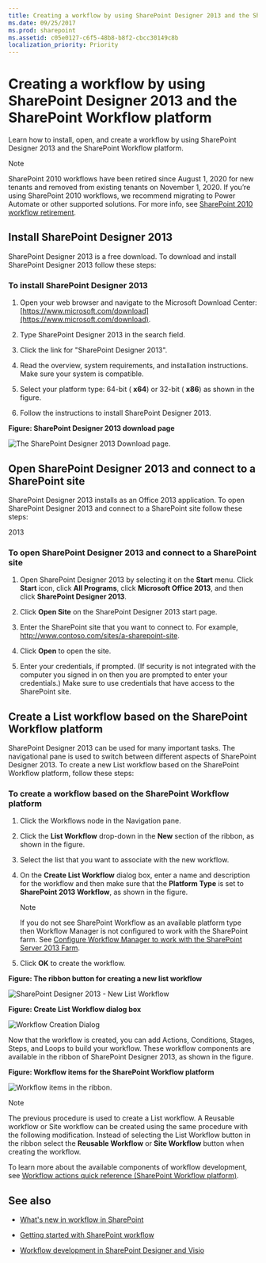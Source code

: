 ```yaml
---
title: Creating a workflow by using SharePoint Designer 2013 and the SharePoint Workflow platform
ms.date: 09/25/2017
ms.prod: sharepoint
ms.assetid: c05e0127-c6f5-48b8-b8f2-cbcc30149c8b
localization_priority: Priority
---
```



# Creating a workflow by using SharePoint Designer 2013 and the SharePoint Workflow platform
Learn how to install, open, and create a workflow by using SharePoint Designer 2013 and the SharePoint Workflow platform. 
   
> [!NOTE]
> SharePoint 2010 workflows have been retired since August 1, 2020 for new tenants and removed from existing tenants on November 1, 2020. If you’re using SharePoint 2010 workflows, we recommend migrating to Power Automate or other supported solutions. For more info, see [SharePoint 2010 workflow retirement](https://support.microsoft.com/office/sharepoint-2010-workflow-retirement-1ca3fff8-9985-410a-85aa-8120f626965f).


## Install SharePoint Designer 2013
<a name="section1"> </a>

SharePoint Designer 2013 is a free download. To download and install SharePoint Designer 2013 follow these steps: 
  
    
    

### To install SharePoint Designer 2013


1. Open your web browser and navigate to the Microsoft Download Center:  [https://www.microsoft.com/download](https://www.microsoft.com/download). 
    
  
2. Type SharePoint Designer 2013 in the search field.
    
  
3. Click the link for "SharePoint Designer 2013". 
    
  
4. Read the overview, system requirements, and installation instructions. Make sure your system is compatible. 
    
  
5. Select your platform type: 64-bit ( **x64**) or 32-bit ( **x86**) as shown in the figure. 
    
  
6. Follow the instructions to install SharePoint Designer 2013.
    
  

**Figure: SharePoint Designer 2013 download page**

  
    
    

  
    
    
![The SharePoint Designer 2013 Download page.](../images/SPD15-install-connect-1.png)
  
    
    

  
    
    

  
    
    

## Open SharePoint Designer 2013 and connect to a SharePoint site
<a name="section2"> </a>

SharePoint Designer 2013 installs as an Office 2013 application. To open SharePoint Designer 2013 and connect to a SharePoint site follow these steps: 
  
    
    
2013
### To open SharePoint Designer 2013 and connect to a SharePoint site


1. Open SharePoint Designer 2013 by selecting it on the **Start** menu. Click **Start** icon, click **All Programs**, click **Microsoft Office 2013**, and then click **SharePoint Designer 2013**. 
    
  
2. Click **Open Site** on the SharePoint Designer 2013 start page.
    
  
3. Enter the SharePoint site that you want to connect to. For example, http://www.contoso.com/sites/a-sharepoint-site.
    
  
4. Click **Open** to open the site.
    
  
5. Enter your credentials, if prompted. (If security is not integrated with the computer you signed in on then you are prompted to enter your credentials.) Make sure to use credentials that have access to the SharePoint site.
    
  

## Create a List workflow based on the SharePoint Workflow platform
<a name="section3"> </a>

SharePoint Designer 2013 can be used for many important tasks. The navigational pane is used to switch between different aspects of SharePoint Designer 2013. To create a new List workflow based on the SharePoint Workflow platform, follow these steps:
  
    
    

### To create a workflow based on the SharePoint Workflow platform


1. Click the Workflows node in the Navigation pane.
    
  
2. Click the **List Workflow** drop-down in the **New** section of the ribbon, as shown in the figure.
    
  
3. Select the list that you want to associate with the new workflow.
    
  
4. On the **Create List Workflow** dialog box, enter a name and description for the workflow and then make sure that the **Platform Type** is set to **SharePoint 2013 Workflow**, as shown in the figure.
    
    > [!NOTE]
    > If you do not see SharePoint Workflow as an available platform type then Workflow Manager is not configured to work with the SharePoint farm. See [Configure Workflow Manager to work with the SharePoint Server 2013 Farm](https://technet.microsoft.com/library/jj658588.aspx#section5). 

5. Click **OK** to create the workflow.
    
  

**Figure: The ribbon button for creating a new list workflow**

  
    
    

  
    
    
![SharePoint Designer 2013 - New List Workflow](../images/SPD15-install-connect-2.png)
  
    
    

  
    
    

  
    
    

**Figure: Create List Workflow dialog box**

  
    
    

  
    
    
![Workflow Creation Dialog](../images/SPD15-install-connect-3.png)
  
    
    

  
    
    

  
    
    
Now that the workflow is created, you can add Actions, Conditions, Stages, Steps, and Loops to build your workflow. These workflow components are available in the ribbon of SharePoint Designer 2013, as shown in the figure. 
  
    
    

**Figure: Workflow items for the SharePoint Workflow platform**

  
    
    

  
    
    
![Workflow items in the ribbon.](../images/SPD15-install-connect-4.png)
  
> [!NOTE]
> The previous procedure is used to create a List workflow. A Reusable workflow or Site workflow can be created using the same procedure with the following modification. Instead of selecting the List Workflow button in the ribbon select the **Reusable Workflow** or **Site Workflow** button when creating the workflow.
  
    
    

To learn more about the available components of workflow development, see  [Workflow actions quick reference (SharePoint Workflow platform)](workflow-actions-quick-reference-sharepoint-workflow-platform.md).
  
    
    

## See also
<a name="bk_addresources"> </a>


-  [What's new in workflow in SharePoint](https://msdn.microsoft.com/library/6ab8a28b-fa2f-4530-8b55-a7f663bf15ea.aspx)
    
  
-  [Getting started with SharePoint workflow](https://msdn.microsoft.com/library/cc73be76-a329-449f-90ab-86822b1c2ee8.aspx)
    
  
-  [Workflow development in SharePoint Designer and Visio](workflow-development-in-sharepoint-designer-and-visio.md)
    
  

  
    
    

